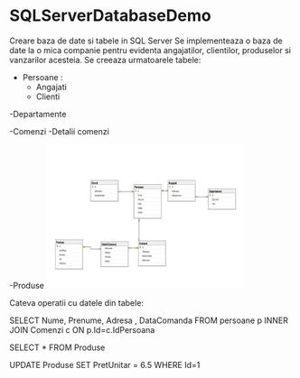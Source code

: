 # SQLServerDatabaseDemo
Creare baza de date si tabele in SQL Server
Se implementeaza o baza de date la o mica companie pentru evidenta angajatilor, clientilor, produselor si vanzarilor acesteia. 
Se creeaza urmatoarele tabele:
- Persoane  :
    - Angajati
    - Clienti
    
-Departamente

-Comenzi
  -Detalii comenzi
  
-Produse
 <img src="https://github.com/valymirauta/SQLServerDatabaseDemo/blob/master/companieER.JPG" width="350" height="256" title="Login">
 
 Cateva operatii cu datele din tabele:
 
 SELECT Nume, Prenume, Adresa , DataComanda FROM persoane p INNER JOIN Comenzi c ON p.Id=c.IdPersoana
 
 SELECT * FROM Produse
 
 UPDATE Produse SET PretUnitar = 6.5 WHERE Id=1
  

